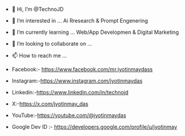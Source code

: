 - 👋 Hi, I’m @TechnoJD
- 👀 I’m interested in ... Ai Rresearch & Prompt Engenering
- 🌱 I’m currently learning ... Web/App Developmen & Digital Marketing 
- 💞️ I’m looking to collaborate on ... 
- 📫 How to reach me ...

- Facebook:- https://www.facebook.com/mr.jyotinmaydass
- Instagram:-https://www.instagram.com/jyotinmaydas
- Linkedin:-https://www.linkedin.com/in/technojd
- X:-https://x.com/jyotinmay_das
- YouTube:-https://youtube.com/@jyotinmaydas
- Google Dev ID :- https://developers.google.com/profile/u/jyotinmay

<!---
TechnoJD/TechnoJD is a ✨ special ✨ repository because its `README.md` (this file) appears on your GitHub profile.
You can click the Preview link to take a look at your changes.
--->
